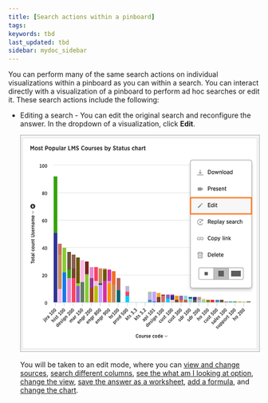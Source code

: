 ```yaml
---
title: [Search actions within a pinboard]
tags:
keywords: tbd
last_updated: tbd
sidebar: mydoc_sidebar
---
```

You can perform many of the same search actions on individual visualizations within a pinboard as you can within a search. You can interact directly with a visualization of a pinboard to perform ad hoc searches or edit it. These search actions include the following:

-   Editing a search - You can edit the original search and reconfigure the answer. In the dropdown of a visualization, click **Edit**.

     ![](/pages/images/edit_a_pinboard_visualization.png "Edit a pinboard visualization")

    You will be taken to an edit mode, where you can [view and change sources](../end_user_search/about_choosing_sources.html#), [search different columns](../end_user_search/about_the_search_bar.html#), [see the what am I looking at option](../end_user_search/what_am_i_looking_at_.html#), [change the view](../../complex_searches/change_the_view.html#), [save the answer as a worksheet](../../complex_searches/about_query_on_query.html), [add a formula](../../complex_searches/add_formula_to_search.html#), and [change the chart](../end_user_search/change_the_chart.html#).
